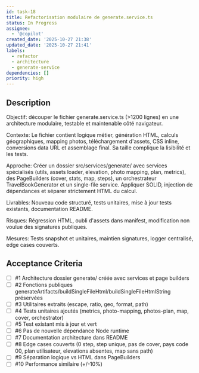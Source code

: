```yaml
---
id: task-18
title: Refactorisation modulaire de generate.service.ts
status: In Progress
assignee:
  - '@copilot'
created_date: '2025-10-27 21:38'
updated_date: '2025-10-27 21:41'
labels:
  - refactor
  - architecture
  - generate-service
dependencies: []
priority: high
---
```


## Description

<!-- SECTION:DESCRIPTION:BEGIN -->
Objectif: découper le fichier generate.service.ts (>1200 lignes) en une architecture modulaire, testable et maintenable côté navigateur.

Contexte: Le fichier contient logique métier, génération HTML, calculs géographiques, mapping photos, téléchargement d'assets, CSS inline, conversions data URL et assemblage final. Sa taille complique la lisibilité et les tests.

Approche: Créer un dossier src/services/generate/ avec services spécialisés (utils, assets loader, elevation, photo mapping, plan, metrics), des PageBuilders (cover, stats, map, steps), un orchestrateur TravelBookGenerator et un single-file service. Appliquer SOLID, injection de dépendances et séparer strictement HTML du calcul.

Livrables: Nouveau code structuré, tests unitaires, mise à jour tests existants, documentation README.

Risques: Régression HTML, oubli d'assets dans manifest, modification non voulue des signatures publiques.

Mesures: Tests snapshot et unitaires, maintien signatures, logger centralisé, edge cases couverts.
<!-- SECTION:DESCRIPTION:END -->

## Acceptance Criteria
<!-- AC:BEGIN -->
- [ ] #1 Architecture dossier generate/ créée avec services et page builders
- [ ] #2 Fonctions publiques generateArtifacts/buildSingleFileHtml/buildSingleFileHtmlString préservées
- [ ] #3 Utilitaires extraits (escape, ratio, geo, format, path)
- [ ] #4 Tests unitaires ajoutés (metrics, photo-mapping, photos-plan, map, cover, orchestrator)
- [ ] #5 Test existant mis à jour et vert
- [ ] #6 Pas de nouvelle dépendance Node runtime
- [ ] #7 Documentation architecture dans README
- [ ] #8 Edge cases couverts (0 step, step unique, pas de cover, pays code 00, plan utilisateur, elevations absentes, map sans path)
- [ ] #9 Séparation logique vs HTML dans PageBuilders
- [ ] #10 Performance similaire (+/-10%)
<!-- AC:END -->
